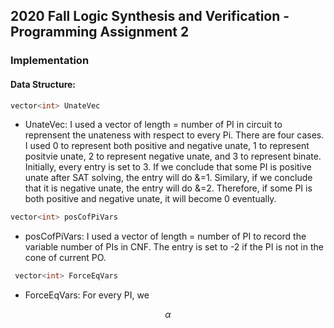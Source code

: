 ## 2020 Fall Logic Synthesis and Verification - Programming Assignment 2

### Implementation
#### Data Structure:
  ``` cpp
  vector<int> UnateVec
  ```
  * UnateVec: I used a vector<int> of length = number of PI in circuit to reprensent the unateness with respect to every Pi. There are four cases. I used 0 to represent both positive and negative unate, 1 to represent positvie unate, 2 to represent negative unate, and 3 to represent binate. Initially, every entry is set to 3. If we conclude that some PI is positive unate after SAT solving, the entry will do &=1. Similary, if we conclude that it is negative unate, the entry will do &=2. Therefore, if some PI is both positive and negative unate, it will become 0 eventually.
  
   ``` cpp
  vector<int> posCofPiVars
  ```
  * posCofPiVars: I used a vector<int> of length = number of PI to record the variable number of PIs in CNF. The entry is set to -2 if the PI is not in the cone of current PO.
 ``` cpp
  vector<int> ForceEqVars
  ```
  * ForceEqVars: For every PI, we 
  
 ``` math
\alpha
  ```
